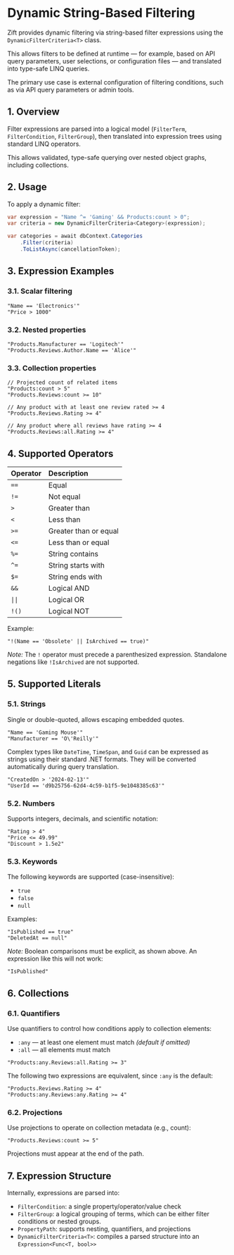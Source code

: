 # Dynamic String-Based Filtering

Zift provides dynamic filtering via string-based filter expressions using the `DynamicFilterCriteria<T>` class.

This allows filters to be defined at runtime — for example, based on API query parameters, user selections, or configuration files — and translated into type-safe LINQ queries.

The primary use case is external configuration of filtering conditions, such as via API query parameters or admin tools.

## 1. Overview

Filter expressions are parsed into a logical model (`FilterTerm`, `FilterCondition`, `FilterGroup`), then translated into expression trees using standard LINQ operators.

This allows validated, type-safe querying over nested object graphs, including collections.

## 2. Usage

To apply a dynamic filter:

```csharp
var expression = "Name ^= 'Gaming' && Products:count > 0";
var criteria = new DynamicFilterCriteria<Category>(expression);

var categories = await dbContext.Categories
    .Filter(criteria)
    .ToListAsync(cancellationToken);
```

## 3. Expression Examples

### 3.1. Scalar filtering

```text
"Name == 'Electronics'"
"Price > 1000"
```

### 3.2. Nested properties

```text
"Products.Manufacturer == 'Logitech'"
"Products.Reviews.Author.Name == 'Alice'"
```

### 3.3. Collection properties

```text
// Projected count of related items
"Products:count > 5"
"Products.Reviews:count >= 10"

// Any product with at least one review rated >= 4
"Products.Reviews.Rating >= 4"

// Any product where all reviews have rating >= 4
"Products.Reviews:all.Rating >= 4"
```

## 4. Supported Operators

| Operator | Description |
| :--- | :--- |
| `==` | Equal |
| `!=` | Not equal |
| `>` | Greater than |
| `<` | Less than |
| `>=` | Greater than or equal |
| `<=` | Less than or equal |
| `%=` | String contains |
| `^=` | String starts with |
| `$=` | String ends with |
| `&&` | Logical AND |
| `\|\|` | Logical OR |
| `!()` | Logical NOT |

Example:

```text
"!(Name == 'Obsolete' || IsArchived == true)"
```

*Note:* The `!` operator must precede a parenthesized expression. Standalone negations like `!IsArchived` are not supported.

## 5. Supported Literals

### 5.1. Strings

Single or double-quoted, allows escaping embedded quotes.

```text
"Name == 'Gaming Mouse'"
"Manufacturer == 'O\'Reilly'"
```

Complex types like `DateTime`, `TimeSpan`, and `Guid` can be expressed as strings using their standard .NET formats.
They will be converted automatically during query translation.

```text
"CreatedOn > '2024-02-13'"
"UserId == 'd9b25756-62d4-4c59-b1f5-9e1048385c63'"
```

### 5.2. Numbers

Supports integers, decimals, and scientific notation:

```text
"Rating > 4"
"Price <= 49.99"
"Discount > 1.5e2"
```

### 5.3. Keywords

The following keywords are supported (case-insensitive):

- `true`
- `false`
- `null`

Examples:

```text
"IsPublished == true"
"DeletedAt == null"
```

*Note:* Boolean comparisons must be explicit, as shown above. An expression like this will not work:

```text
"IsPublished"
```

## 6. Collections

### 6.1. Quantifiers

Use quantifiers to control how conditions apply to collection elements:

- `:any` — at least one element must match *(default if omitted)*
- `:all` — all elements must match

```text
"Products:any.Reviews:all.Rating >= 3"
```

The following two expressions are equivalent, since `:any` is the default:

```text
"Products.Reviews.Rating >= 4"
"Products:any.Reviews:any.Rating >= 4"
```

### 6.2. Projections

Use projections to operate on collection metadata (e.g., count):

```text
"Products.Reviews:count >= 5"
```

Projections must appear at the end of the path.

## 7. Expression Structure

Internally, expressions are parsed into:

- `FilterCondition`: a single property/operator/value check
- `FilterGroup`: a logical grouping of terms, which can be either filter conditions or nested groups.
- `PropertyPath`: supports nesting, quantifiers, and projections
- `DynamicFilterCriteria<T>`: compiles a parsed structure into an `Expression<Func<T, bool>>`
